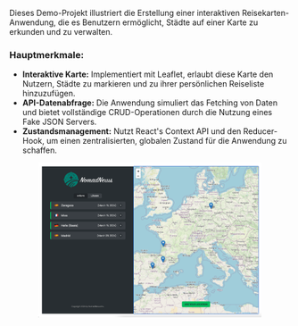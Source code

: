 <p>Dieses Demo-Projekt illustriert die Erstellung einer interaktiven Reisekarten-Anwendung, die es Benutzern ermöglicht, Städte auf einer Karte zu erkunden und zu verwalten.<p>

<h3>Hauptmerkmale:</h3>

<ul>
  <li><strong>Interaktive Karte:</strong> Implementiert mit Leaflet, erlaubt diese Karte den Nutzern, Städte zu markieren und zu ihrer persönlichen Reiseliste hinzuzufügen.</li>
  <li><strong>API-Datenabfrage:</strong> Die Anwendung simuliert das Fetching von Daten und bietet vollständige CRUD-Operationen durch die Nutzung eines Fake JSON Servers.</li>
  <li><strong>Zustandsmanagement:</strong> Nutzt React's Context API und den Reducer-Hook, um einen zentralisierten, globalen Zustand für die Anwendung zu schaffen.</li>
</ul>

<p align="center">
  <img src="images/ReadMEFoto.png" alt="Bild des Projekts" width="400">
</p>
